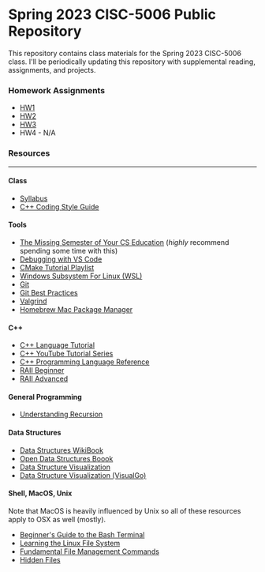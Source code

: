 # Spring 2023 CISC-5006 Public Repository

This repository contains class materials for the Spring 2023 CISC-5006 class. I'll be periodically updating this repository with supplemental reading, assignments, and projects.


### Homework Assignments

- [HW1](/CISC-5006-HW1.md)
- [HW2](/CISC-5006-HW2.md)
- [HW3](/CISC-5006-HW3.md)
- HW4 - N/A

### Resources
---
#### Class
- [Syllabus](/Syllabus.pdf)
- [C++ Coding Style Guide](/cpp-style-guide.md)

#### Tools
- [The Missing Semester of Your CS Education](https://missing.csail.mit.edu/) (_highly_ recommend spending some time with this)
- [Debugging with VS Code](https://code.visualstudio.com/docs/editor/debugging)
- [CMake Tutorial Playlist](https://www.youtube.com/watch?v=nlKcXPUJGwA)
- [Windows Subsystem For Linux (WSL)](https://learn.microsoft.com/en-us/windows/wsl/install)
- [Git](https://git-scm.com/book/en/v2/Getting-Started-Installing-Git)
- [Git Best Practices](https://www.freecodecamp.org/news/git-best-practices-commits-and-code-reviews/)
- [Valgrind](https://valgrind.org/docs/manual/quick-start.html)
- [Homebrew Mac Package Manager](https://brew.sh/)

#### C++
- [C++ Language Tutorial](https://www.learncpp.com/)
- [C++ YouTube Tutorial Series](https://www.youtube.com/playlist?list=PLlrATfBNZ98dudnM48yfGUldqGD0S4FFb)
- [C++ Programming Language Reference](https://en.cppreference.com/)
- [RAII Beginner](https://stackoverflow.com/a/395158)
- [RAII Advanced](https://www.thecodedmessage.com/posts/raii/)

#### General Programming
- [Understanding Recursion](https://www.youtube.com/watch?v=BNeOE1qMyRA)

#### Data Structures
- [Data Structures WikiBook](https://en.wikibooks.org/wiki/Data_Structures)
- [Open Data Structures Boook](http://opendatastructures.org/ods-cpp/)
- [Data Structure Visualization](https://www.cs.usfca.edu/~galles/visualization/Algorithms.html)
- [Data Structure Visualization (VisualGo)](https://visualgo.net/en)

#### Shell, MacOS, Unix

Note that MacOS is heavily influenced by Unix so all of these resources apply to OSX as well (mostly).

- [Beginner's Guide to the Bash Terminal](https://youtu.be/oxuRxtrO2Ag)
- [Learning the Linux File System](https://youtu.be/HIXzJ3Rz9po)
- [Fundamental File Management Commands](https://www.redhat.com/sysadmin/linux-file-management-commands)
- [Hidden Files](https://www.zdnet.com/article/what-are-hidden-files-in-linux-and-how-do-you-create-them/)
